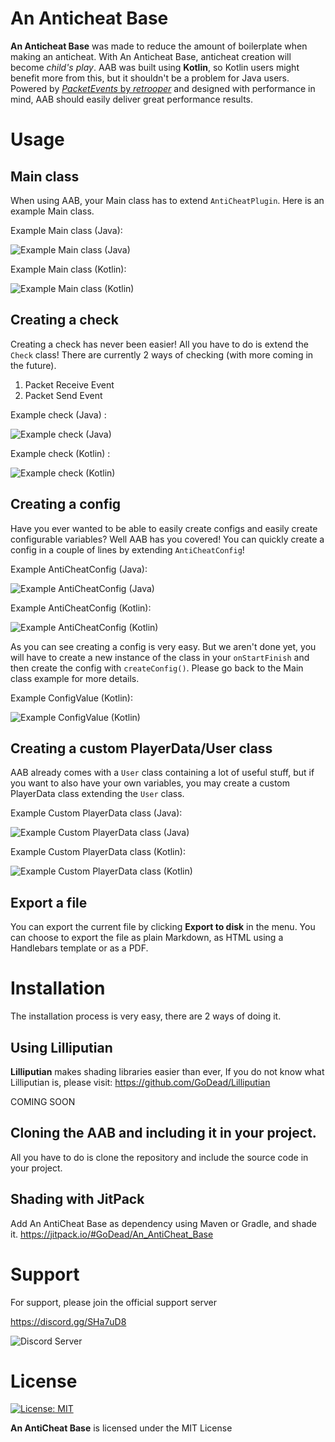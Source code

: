 # An Anticheat Base

**An Anticheat Base** was made to reduce the amount of boilerplate when making an anticheat. With An Anticheat Base, anticheat creation will become *child's play*. AAB was built using **Kotlin**, so Kotlin users might benefit more from this, but it shouldn't be a problem for Java users. Powered by [*PacketEvents* by *retrooper*](https://github.com/retrooper/packetevents) and designed with performance in mind, AAB should easily deliver great performance results.


# Usage

## Main class

When using AAB, your Main class has to extend `AntiCheatPlugin`. Here is an example Main class.

Example Main class (Java):

![Example Main class (Java)](https://i.imgur.com/4qWK6Cd.png)

Example Main class (Kotlin):

![Example Main class (Kotlin)](https://i.imgur.com/EtjrpRb.png)

## Creating a check

Creating a check has never been easier! All you have to do is extend the `Check` class! There are currently 2 ways of checking (with more coming in the future).

 1. Packet Receive Event
 2. Packet Send Event

Example check (Java) :

![Example check (Java)](https://i.imgur.com/B73mANf.png)

Example check (Kotlin) :

![Example check (Kotlin)](https://i.imgur.com/BstOFwE.png)

## Creating a config

Have you ever wanted to be able to easily create configs and easily create configurable variables? Well AAB has you covered! You can quickly create a config in a couple of lines by extending `AntiCheatConfig`!

Example AntiCheatConfig (Java):

![Example AntiCheatConfig (Java)](https://i.imgur.com/5rLLvdw.png)

Example AntiCheatConfig (Kotlin):

![Example AntiCheatConfig (Kotlin)](https://i.imgur.com/dcrt4O5.png)

As you can see creating a config is very easy. But we aren't done yet, you will have to create a new instance of the class in your `onStartFinish` and then create the config with `createConfig()`. Please go back to the Main class example for more details.

Example ConfigValue (Kotlin):

![Example ConfigValue (Kotlin)](https://i.imgur.com/1fZJ0af.png)

## Creating a custom PlayerData/User class

AAB already comes with a `User` class containing a lot of useful stuff, but if you want to also have your own variables, you may create a custom PlayerData class extending the `User` class.

Example Custom PlayerData class (Java):

![Example Custom PlayerData class (Java)](https://i.imgur.com/r47uIgL.png)

Example Custom PlayerData class (Kotlin):

![Example Custom PlayerData class (Kotlin)](https://i.imgur.com/1Q4p4c4.png)

## Export a file

You can export the current file by clicking **Export to disk** in the menu. You can choose to export the file as plain Markdown, as HTML using a Handlebars template or as a PDF.


# Installation

The installation process is very easy, there are 2 ways of doing it.

## Using Lilliputian

**Lilliputian** makes shading libraries easier than ever, If you do not know what Lilliputian is, please visit: https://github.com/GoDead/Lilliputian

COMING SOON

## Cloning the AAB and including it in your project.

All you have to do is clone the repository and include the source code in your project.

## Shading with JitPack

Add An AntiCheat Base as dependency using Maven or Gradle, and shade it. https://jitpack.io/#GoDead/An_AntiCheat_Base


# Support

For support, please join the official support server

https://discord.gg/SHa7uD8

![Discord Server](https://discord.com/api/guilds/730339636639039548/widget.png?style=banner2)


# License

[![License: MIT](https://img.shields.io/badge/License-MIT-yellow.svg)](https://opensource.org/licenses/MIT)

**An AntiCheat Base** is licensed under the MIT License
